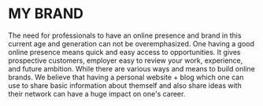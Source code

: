 # MY BRAND
The need for professionals to have an online presence and brand in this current age and generation can not be overemphasized. One having a good online presence means quick and easy access to opportunities. It gives prospective customers, employer easy to review your work, experience, and future ambition. While there are various ways and means to build online brands. We believe that having a personal website + blog which one can use to share basic information about themself and also share ideas with their network can have a huge impact on one's career.
